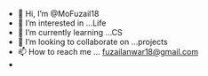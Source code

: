 - 👋 Hi, I’m @MoFuzail18
- 👀 I’m interested in ...Life
- 🌱 I’m currently learning ...CS
- 💞️ I’m looking to collaborate on ...projects
- 📫 How to reach me ... fuzailanwar18@gmail.com
- 

<!---
MoFuzail18/MoFuzail18 is a ✨ special ✨ repository because its `README.md` (this file) appears on your GitHub profile.
You can click the Preview link to take a look at your changes.
--->
